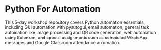 # Python For Automation
This 5-day workshop repository covers Python automation essentials, including GUI automation with pyautogui, email automation, general task automation like image processing and QR code generation, web automation using Selenium, and special assignments such as scheduled WhatsApp messages and Google Classroom attendance automation.
